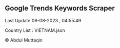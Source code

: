 

## Google Trends Keywords Scraper 
 
Last Update 08-08-2023 , 04:55:49

Country List :
VIETNAM.json



© Abdul Muttaqin 
